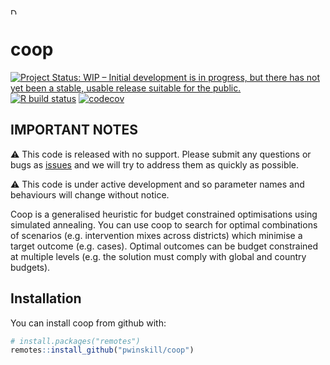 
<!-- README.md is generated from README.Rmd. Please edit that file -->

<img src="https://github.com/pwinskill/coop/blob/master/coop_logo.jpg" alt="Drawing" align="centre" style="width: 10px; border: 0;"/>

# coop

<!-- badges: start -->

[![Project Status: WIP – Initial development is in progress, but there
has not yet been a stable, usable release suitable for the
public.](https://www.repostatus.org/badges/latest/wip.svg)](https://www.repostatus.org/#wip)
[![R build
status](https://github.com/pwinskill/coop/workflows/R-CMD-check/badge.svg)](https://github.com/pwinskill/coop/actions)
[![codecov](https://codecov.io/gh/mrc-ide/nimue/branch/master/graph/badge.svg)](https://codecov.io/gh/pwinskill/coop)
<!-- badges: end -->

## IMPORTANT NOTES

:warning: This code is released with no support. Please submit any
questions or bugs as [issues](https://github.com/pwinskill/coop/issues)
and we will try to address them as quickly as possible.

:warning: This code is under active development and so parameter names
and behaviours will change without notice.

Coop is a generalised heuristic for budget constrained optimisations
using simulated annealing. You can use coop to search for optimal
combinations of scenarios (e.g. intervention mixes across districts)
which minimise a target outcome (e.g. cases). Optimal outcomes can be
budget constrained at multiple levels (e.g. the solution must comply
with global and country budgets).

## Installation

You can install coop from github with:

``` r
# install.packages("remotes")
remotes::install_github("pwinskill/coop")
```

